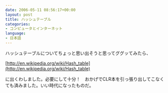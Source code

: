 ```yaml
---
date: 2006-05-11 08:56:17+00:00
layout: post
title: ハッシュテーブル
categories:
- コンピュータとインターネット
language:
- 日本語
---
```


ハッシュテーブルについてちょっと思い出そうと思ってググッてみたら、

[http://en.wikipedia.org/wiki/Hash_table](http://en.wikipedia.org/wiki/Hash_table)

に出くわしました。必要にして十分！　おかげでCLR本を引っ張り出してこなくても済みました。いい時代になったものだ。
